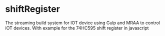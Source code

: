 # shiftRegister
The streaming build system for IOT device using Gulp and MRAA to control iOT devices. With example for the 74HC595 shift register in javascript
